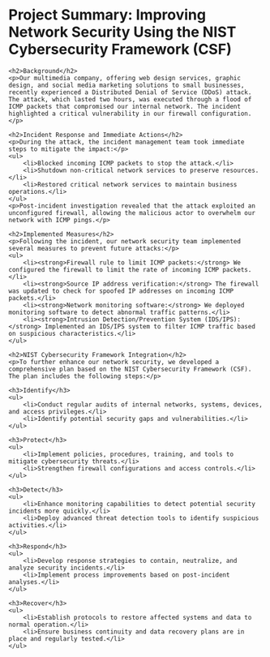 <!DOCTYPE html>
<html lang="en">
<head>
    <meta charset="UTF-8">
    <meta name="viewport" content="width=device-width, initial-scale=1.0">
    <title>Network Security Improvement Plan</title>
</head>
<body>
    <h1>Project Summary: Improving Network Security Using the NIST Cybersecurity Framework (CSF)</h1>

    <h2>Background</h2>
    <p>Our multimedia company, offering web design services, graphic design, and social media marketing solutions to small businesses, recently experienced a Distributed Denial of Service (DDoS) attack. The attack, which lasted two hours, was executed through a flood of ICMP packets that compromised our internal network. The incident highlighted a critical vulnerability in our firewall configuration.</p>

    <h2>Incident Response and Immediate Actions</h2>
    <p>During the attack, the incident management team took immediate steps to mitigate the impact:</p>
    <ul>
        <li>Blocked incoming ICMP packets to stop the attack.</li>
        <li>Shutdown non-critical network services to preserve resources.</li>
        <li>Restored critical network services to maintain business operations.</li>
    </ul>
    <p>Post-incident investigation revealed that the attack exploited an unconfigured firewall, allowing the malicious actor to overwhelm our network with ICMP pings.</p>

    <h2>Implemented Measures</h2>
    <p>Following the incident, our network security team implemented several measures to prevent future attacks:</p>
    <ul>
        <li><strong>Firewall rule to limit ICMP packets:</strong> We configured the firewall to limit the rate of incoming ICMP packets.</li>
        <li><strong>Source IP address verification:</strong> The firewall was updated to check for spoofed IP addresses on incoming ICMP packets.</li>
        <li><strong>Network monitoring software:</strong> We deployed monitoring software to detect abnormal traffic patterns.</li>
        <li><strong>Intrusion Detection/Prevention System (IDS/IPS):</strong> Implemented an IDS/IPS system to filter ICMP traffic based on suspicious characteristics.</li>
    </ul>

    <h2>NIST Cybersecurity Framework Integration</h2>
    <p>To further enhance our network security, we developed a comprehensive plan based on the NIST Cybersecurity Framework (CSF). The plan includes the following steps:</p>

    <h3>Identify</h3>
    <ul>
        <li>Conduct regular audits of internal networks, systems, devices, and access privileges.</li>
        <li>Identify potential security gaps and vulnerabilities.</li>
    </ul>

    <h3>Protect</h3>
    <ul>
        <li>Implement policies, procedures, training, and tools to mitigate cybersecurity threats.</li>
        <li>Strengthen firewall configurations and access controls.</li>
    </ul>

    <h3>Detect</h3>
    <ul>
        <li>Enhance monitoring capabilities to detect potential security incidents more quickly.</li>
        <li>Deploy advanced threat detection tools to identify suspicious activities.</li>
    </ul>

    <h3>Respond</h3>
    <ul>
        <li>Develop response strategies to contain, neutralize, and analyze security incidents.</li>
        <li>Implement process improvements based on post-incident analyses.</li>
    </ul>

    <h3>Recover</h3>
    <ul>
        <li>Establish protocols to restore affected systems and data to normal operation.</li>
        <li>Ensure business continuity and data recovery plans are in place and regularly tested.</li>
    </ul>

</body>
</html>
